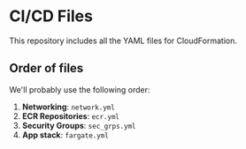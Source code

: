 # CI/CD Files
This repository includes all the YAML files for CloudFormation.

## Order of files

We'll probably use the following order:

1. **Networking**: `network.yml`
2. **ECR Repositories**: `ecr.yml`
3. **Security Groups**: `sec_grps.yml`
4. **App stack**: `fargate.yml`
